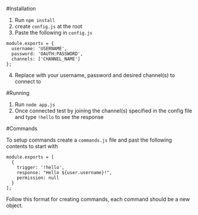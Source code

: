 #Installation

1. Run `npm install`
2. create `config.js` at the root
3. Paste the following in `config.js`

```
module.exports = {
  username: 'USERNAME',
  password: 'OAUTH:PASSWORD',
  channels: ['CHANNEL_NAME']
};
```
4. Replace with your username, password and desired channel(s) to connect to

#Running

1. Run `node app.js`
2. Once connected test by joining the channel(s) specified in the config file and type `!hello` to see the response

#Commands

To setup commands create a `commands.js` file and past the following contents to start with

```
module.exports = [
  {
    trigger: '!hello',
    response: "Hello ${user.username}!",
    permission: null
  }
];
```

Follow this format for creating commands, each command should be a new object.
